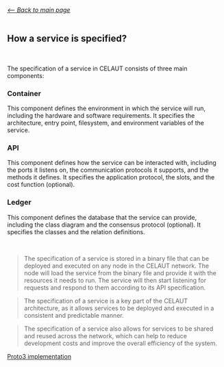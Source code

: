 [*<--   Back to main page*](README.md)
<br><br>



##  How a service is specified?

<br>

The specification of a service in CELAUT consists of three main components:

### Container
This component defines the environment in which the service will run, including the hardware and software requirements. It specifies the architecture, entry point, filesystem, and environment variables of the service.

### API
This component defines how the service can be interacted with, including the ports it listens on, the communication protocols it supports, and the methods it defines. It specifies the application protocol, the slots, and the cost function (optional).

### Ledger
This component defines the database that the service can provide, including the class diagram and the consensus protocol (optional). It specifies the classes and the relation definitions.

<br>

>The specification of a service is stored in a binary file that can be deployed and executed on any node in the CELAUT network. 
>The node will load the service from the binary file and provide it with the resources it needs to run. The service will then start listening for requests and respond to them according to its API specification.


>The specification of a service is a key part of the CELAUT architecture, as it allows services to be deployed and executed in a consistent and predictable manner. 

>The specification of a service also allows for services to be shared and reused across the network, which can help to reduce development costs and improve the overall efficiency of the system.


[Proto3 implementation](https://github.com/celaut-project/node-driver/blob/main/src/node_driver/gateway/protos/celaut.proto#L66)